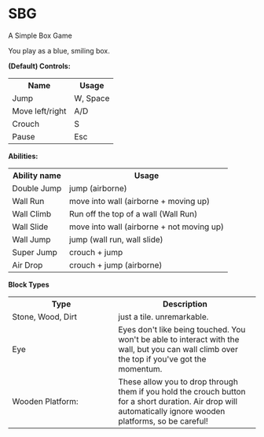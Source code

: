 SBG
===

A Simple Box Game


You play as a blue, smiling box.

<b>(Default) Controls:</b><br />
<table>
  <tr>
    <th>
      Name
    </th>
    <th>
      Usage
    </th>
  </tr>
  <tr>
    <td>
      Jump
    </td>
    <td>
      W, Space
    </td>
  </tr>
  <tr>
    <td>
      Move left/right
    </td>
    <td>
      A/D
    </td>
  </tr>
  <tr>
    <td>
      Crouch
    </td>
    <td>
      S
    </td>
  </tr>
  <tr>
    <td>
      Pause
   </td>
   <td>
      Esc
    </td>
  </tr>
</table>

<b>Abilities:</b><br />
<table>
  <tr>
    <th> Ability name </th>
    <th> Usage </th>
  </tr>
  <tr>
    <td>
      Double Jump
    </td>
    <td>
      jump (airborne)
    </td>
  </tr>
  <tr>
    <td>
      Wall Run
    </td>
    <td>
      move into wall (airborne + moving up)
    </td>
  </tr>
  <tr>
    <td>
      Wall Climb
    </td>
    <td>
      Run off the top of a wall (Wall Run)
    </td>
  </tr>
  <tr>
    <td>
      Wall Slide
    </td>
    <td>
      move into wall (airborne + not moving up)
    </td>
  </tr>
  <tr>
    <td>
      Wall Jump
    </td>
    <td>
      jump (wall run, wall slide)
    </td>
  </tr>
  <tr>
    <td>
      Super Jump
    </td>
    <td>
      crouch + jump
    </td>
  </tr>
  <tr>
    <td>
      Air Drop
    </td>
    <td>
      crouch + jump (airborne)
    </td>
  </tr>
</table>


<b>Block Types</b><br />
<table>
<tr>
  <th width=200px>
    Type
  </th>
  <th>
    Description
  </th>
</tr>
<tr>
  <td>
    Stone, Wood, Dirt
  </td>
  <td>
    just a tile.  unremarkable.
  </td>
</tr>
<tr>
  <td>
    Eye
  </td>
  <td>
    Eyes don't like being touched.  You won't be able to interact with the wall, but you can wall climb over the top if you've got the momentum.
  </td>
</tr>
<tr>
  <td>
    Wooden Platform:
  </td>
  <td>
    These allow you to drop through them if you hold the crouch button for a short duration.  Air drop will automatically ignore wooden platforms, so be careful!
  </td>
</tr>
</table>
